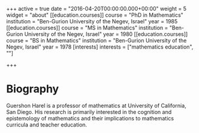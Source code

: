 +++
active = true
date = "2016-04-20T00:00:00.000+00:00"
weight = 5
widget = "about"
[[education.courses]]
course = "PhD in Mathematics"
institution = "Ben-Gurion University of the Negev, Israel"
year = 1985
[[education.courses]]
course = "MS in Mathematics"
institution = "Ben-Gurion University of the Negev, Israel"
year = 1980
[[education.courses]]
course = "BS in Mathematics"
institution = "Ben-Gurion University of the Negev, Israel"
year = 1978
[interests]
interests = ["mathematics education", ""]

+++
# Biography

Guershon Harel is a professor of mathematics at University of California, San Diego. His research is primarily interested in the cognition and epistemology of mathematics and their implications to mathematics curricula and teacher education.